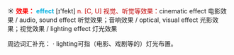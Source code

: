 ☀ <font color="red">**效果：**</font>
<font color="sky blue">**effect**</font> [ɪ'fekt] 
<font color="#c00000">n. [C, U] 视觉、听觉等效果：</font>cinematic effect 电影效果 / audio, sound effect 听觉效果；音响效果 / optical, visual effect 光影效果；视觉效果 / lighting effect 灯光效果

周边词汇补充：
· lighting可指（电影、戏剧等的）灯光布置。